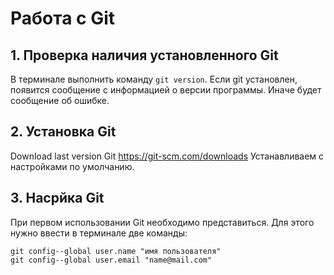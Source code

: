 # Работа с Git

## 1. Проверка наличия установленного Git
В терминале выполнить команду `git version`.
Если git установлен, появится сообщение с информацией о версии программы. Иначе будет сообщение об ошибке.

## 2. Установка Git
Download last version Git
https://git-scm.com/downloads
Устанавливаем с настройками по умолчанию.

## 3. Насрйка Git 
При первом использовании Git необходимо представиться. Для этого нужно ввести в терминале две команды:
```
git config--global user.name "имя пользователя"
git config--global user.email "name@mail.com"
```
